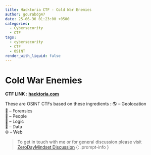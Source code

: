```yaml
---
title: Hacktoria CTF - Cold War Enemies
author: gourabdg47
date: 25-06-30 01:23:00 +0500
categories:
  - Cybersecurity
  - CTF
tags:
  - cybersecurity
  - CTF
  - OSINT
render_with_liquid: false
---
```


# Cold War Enemies
**CTF LINK : [hacktoria.com](https://hacktoria.com/#easy)**

These are OSINT CTFs based on these ingredients :
🌎 – Geolocation  
🔎 – Forensics  
🥸 – People  
🧩 – Logic  
💾 – Data  
🌐 – Web





> To get in touch with me or for general discussion please visit [ZeroDayMindset Discussion](https://github.com/orgs/X3N0-G0D/discussions/1) 
{: .prompt-info }
